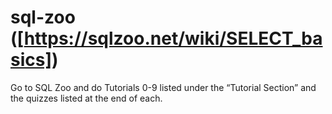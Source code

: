 # sql-zoo ([https://sqlzoo.net/wiki/SELECT_basics])
Go to SQL Zoo and do Tutorials 0-9 listed under the “Tutorial Section” and the quizzes listed at the end of each.

